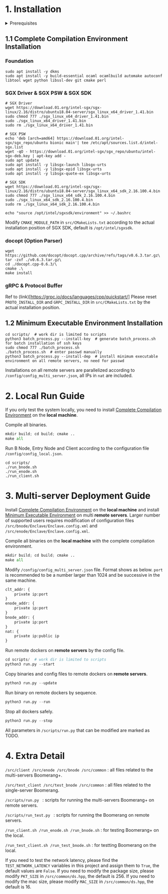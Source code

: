# 1. Installation

<details>
  <summary>Prerequisites</summary>

<!--TODO: Precise OS versions-->

- Operating systems
  - Ubuntu 18.04
- Compute backends
  - Intel CPU with SGX support
   </details>

## 1.1 Complete Compilation Environment Installation
### Foundation
```
sudo apt install -y dkms
sudo apt install -y build-essential ocaml ocamlbuild automake autoconf libtool wget python libssl-dev git cmake perl
```

### SGX Driver & SGX PSW & SGX SDK

```
# SGX Driver
wget https://download.01.org/intel-sgx/sgx-linux/2.16/distro/ubuntu18.04-server/sgx_linux_x64_driver_1.41.bin
sudo chmod 777 ./sgx_linux_x64_driver_1.41.bin
sudo ./sgx_linux_x64_driver_1.41.bin
sudo rm ./sgx_linux_x64_driver_1.41.bin

# SGX PSW
echo 'deb [arch=amd64] https://download.01.org/intel-sgx/sgx_repo/ubuntu bionic main'| tee /etc/apt/sources.list.d/intel-sgx.list
wget -qO - https://download.01.org/intel-sgx/sgx_repo/ubuntu/intel-sgx-deb.key | apt-key add -
sudo apt update
sudo apt install -y libsgx-launch libsgx-urts
sudo apt install -y libsgx-epid libsgx-urts
sudo apt install -y libsgx-quote-ex libsgx-urts

# SGX SDK
wget https://download.01.org/intel-sgx/sgx-linux/2.16/distro/ubuntu18.04-server/sgx_linux_x64_sdk_2.16.100.4.bin
sudo chmod 777 ./sgx_linux_x64_sdk_2.16.100.4.bin
sudo ./sgx_linux_x64_sdk_2.16.100.4.bin
sudo rm ./sgx_linux_x64_sdk_2.16.100.4.bin

echo "source /opt/intel/sgxsdk/environment" >> ~/.bashrc
```

Modify `CMAKE_MODULE_PATH` in `src/CMakeLists.txt` according to the actual installation position of SGX SDK, default is `/opt/intel/sgxsdk`.

### docopt (Option Parser)
```
wget https://github.com/docopt/docopt.cpp/archive/refs/tags/v0.6.3.tar.gz\
tar -zxf ./v0.6.3.tar.gz\
cd ./docopt.cpp-0.6.3/\
cmake .\
make install
```

### gRPC & Protocol Buffer
Ref to (link)[https://grpc.io/docs/languages/cpp/quickstart/]
Please reset `PROTO_INSTALL_DIR` and `GRPC_INSTALL_DIR` in `src/CMakeLists.txt` by the actual installation position.


## 1.2 Minimum Executable Environment Installation
```
cd scripts/  # work dir is limited to scripts 
python3 batch_process.py --install-key  # generate batch_process.sh for batch installation of ssh keys
sudo chmod 777 ./batch_process.sh
./batch_process.sh  # enter passwd manually
python3 batch_process.py --install-dep  # install minimum executable environment on all remote servers, no need for passwd
```
Installations on all remote servers are parallelized according to `/config/config_multi_server.json`, all IPs in `nat` are included.


# 2. Local Run Guide

If you only test the system locally, you need to install [Complete Compilation Environment](#11-complete-compilation-environment-installation) on the **local machine**.

Compile all binaries.

```python
mkdir build; cd build; cmake ..
make all
```

Run B Node, Entry Node and Client according to the configuration file `/config/config_local.json`.

```
cd scripts/
./run_bnode.sh
./run_enode.sh
./run_client.sh
```

# 3. Multi-server Deployment Guide

Install [Complete Compilation Environment](#11-complete-compilation-environment-installation) on the **local machine** and install [Minimum Executable Environment](#12-minimum-executable-environment-installation) on multi **remote servers**. Larger number of supported users requires modification of configuration files `/src/bnode/Enclave/Enclave.config.xml` and `/src/enode/Enclave/Enclave.config.xml`.

Compile all binaries on the **local machine** with the complete compilation environment.

```python
mkdir build; cd build; cmake ..
make all
```

Modify `/config/config_multi_server.json` file. Format shows as below. `port` is recommended to be a number larger than 1024 and be successive in the same machine.

```python
clt_addr: {
    private ip:port
}
enode_addr: {
    private ip:port
}
bnode_addr: {
    private ip:port
}
nat: {
    private ip:public ip
}
```

Run remote dockers on **remote servers** by the config file.

```python
cd scripts/  # work dir is limited to scripts 
python3 run.py --start
```

Copy binaries and config files to remote dockers on **remote servers**.

```python
python3 run.py --update
```

Run binary on remote dockers by sequence.

```python
python3 run.py --run
```

Stop all dockers safely.

```python
python3 run.py --stop
```

All parameters in `/scripts/run.py` that can be modified are marked as TODO.

# 4. Extra Detail
`/src/client /src/enode /src/bnode /src/common` : all files related to the multi-servers Boomerang+.

`/src/test_client /src/test_bnode /src/common` : all files related to the single-server Boomerang.

`/scripts/run.py ` : scripts for running the multi-servers Boomerang+ on remote servers.

`/scripts/run_test.py ` : scripts for running the Boomerang on remote servers.

`/run_client.sh /run_enode.sh /run_bnode.sh` : for testing Boomerang+ on the local.

`/run_test_client.sh /run_test_bnode.sh` : for testting Boomerang on the local.


If you need to test the network latency, please find the `TEST_NETWORK_LATENCY` variables in this project and assign them to `True`, the default values are `False`.
If you need to modify the package size, please modify `PKT_SIZE` in `/src/common/ds.hpp`, the default is 256.
If you need to modify the mac size, please modify `MAC_SIZE` in `/src/common/ds.hpp`, the default is 16.